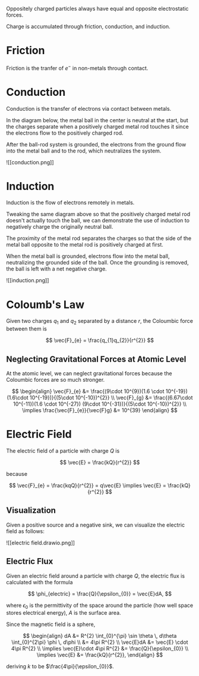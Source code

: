 Oppositely charged particles always have equal and opposite electrostatic forces. 

Charge is accumulated through friction, conduction, and induction.

# Friction

Friction is the tranfer of $e^{-}$ in non-metals through contact.

# Conduction

Conduction is the transfer of electrons via contact between metals. 

In the diagram below, the metal ball in the center is neutral at the start, but the charges separate when a positively charged metal rod touches it since the electrons flow to the positively charged rod. 

After the ball-rod system is grounded, the electrons from the ground flow into the metal ball and to the rod, which neutralizes the system.

![[conduction.png]]

# Induction

Induction is the flow of electrons remotely in metals. 

Tweaking the same diagram above so that the positively charged metal rod doesn't actually touch the ball, we can demonstrate the use of induction to negatively charge the originally neutral ball.

The proximity of the metal rod separates the charges so that the side of the metal ball opposite to the metal rod is positively charged at first.

When the metal ball is grounded, electrons flow into the metal ball, neutralizing the grounded side of the ball. Once the grounding is removed, the ball is left with a net negative charge.

![[induction.png]]

# Coloumb's Law

Given two charges $q_{1}$ and $q_{2}$ separated by a distance $r$, the Coloumbic force between them is

$$
\vec{F}_{e} = \frac{q_{1}q_{2}}{r^{2}}
$$

## Neglecting Gravitational Forces at Atomic Level

At the atomic level, we can neglect gravitational forces because the Coloumbic forces are so much stronger.

$$
\begin{align}
\vec{F}_{e} &= \frac{(9\cdot 10^{9})(1.6 \cdot 10^{-19}) (1.6\cdot 10^{-19})}{(5\cdot 10^{-10})^{2}} \\
\vec{F}_{g} &= \frac{(6.67\cdot 10^{-11})(1.6 \cdot 10^{-27}) (9\cdot 10^{-31})}{(5\cdot 10^{-10})^{2}} \\
\implies \frac{\vec{F}_{e}}{\vec{F}g} &= 10^{39}
\end{align}
$$

# Electric Field

The electric field of a particle with charge $Q$ is

$$
\vec{E} = \frac{kQ}{r^{2}}
$$

because

$$
\vec{F}_{e} = \frac{kqQ}{r^{2}} = q\vec{E} \implies \vec{E} = \frac{kQ}{r^{2}}
$$

## Visualization

Given a positive source and a negative sink, we can visualize the electric field as follows:

![[electric field.drawio.png]]

## Electric Flux

Given an electric field around a particle with charge $Q$, the electric flux is calculated with the formula

$$
\phi_{electric} = \frac{Q}{\epsilon_{0}} = \vec{E}dA,
$$

where $\epsilon_{0}$ is the permittivity of the space around the particle (how well space stores electrical energy), $A$ is the surface area.

Since the magnetic field is a sphere, 

$$
\begin{align}
dA &= R^{2} \int_{0}^{\pi} \sin \theta \, d\theta \int_{0}^{2\pi} \phi \, d\phi \\
&= 4\pi R^{2} \\
\vec{E}dA &= \vec{E} \cdot 4\pi R^{2} \\
\implies \vec{E}\cdot 4\pi R^{2} &= \frac{Q}{\epsilon_{0}} \\
\implies \vec{E} &= \frac{kQ}{r^{2}},
\end{align}
$$

deriving $k$ to be $\frac{4\pi}{\epsilon_{0}}$.
